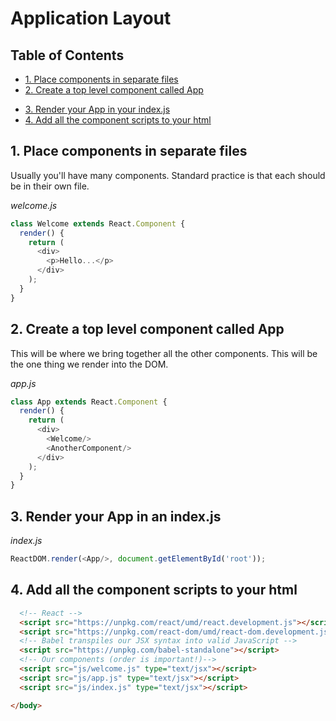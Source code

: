 # Application Layout

## Table of Contents

<!-- toc -->

  * [1. Place components in separate files](#1-place-components-in-separate-files)
  * [2. Create a top level component called App](#2-create-a-top-level-component-called-app)
- [3. Render your App in your index.js](#3-render-your-app-in-your-indexjs)
- [4. Add all the component scripts to your html](#4-add-all-the-component-scripts-to-your-html)

<!-- tocstop -->

## 1. Place components in separate files

Usually you'll have many components. Standard practice is that each should be in their own file.

*welcome.js*
```javascript
class Welcome extends React.Component {
  render() {
    return (
      <div>
        <p>Hello...</p>
      </div>
    );
  }
}
```


## 2. Create a top level component called App

This will be where we bring together all the other components. This will be the one thing we render into the DOM.

*app.js*
```javascript
class App extends React.Component {
  render() {
    return (
      <div>
        <Welcome/>
        <AnotherComponent/>
      </div>
    );
  }
}
```

## 3. Render your App in an index.js

*index.js*
```javascript
ReactDOM.render(<App/>, document.getElementById('root'));
```

## 4. Add all the component scripts to your html

```html
  <!-- React -->
  <script src="https://unpkg.com/react/umd/react.development.js"></script>
  <script src="https://unpkg.com/react-dom/umd/react-dom.development.js"></script>
  <!-- Babel transpiles our JSX syntax into valid JavaScript -->
  <script src="https://unpkg.com/babel-standalone"></script>
  <!-- Our components (order is important!)-->
  <script src="js/welcome.js" type="text/jsx"></script>
  <script src="js/app.js" type="text/jsx"></script>
  <script src="js/index.js" type="text/jsx"></script>

</body>
```
